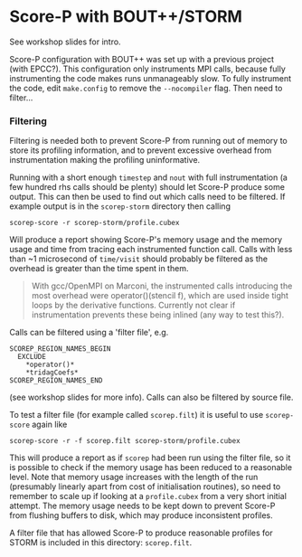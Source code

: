 # Score-P with BOUT++/STORM

See workshop slides for intro.

Score-P configuration with BOUT++ was set up with a previous project (with EPCC?). This
configuration only instruments MPI calls, because fully instrumenting the code makes runs
unmanageably slow. To fully instrument the code, edit `make.config` to remove the
`--nocompiler` flag. Then need to filter...

### Filtering

Filtering is needed both to prevent Score-P from running out of memory to store its
profiling information, and to prevent excessive overhead from instrumentation making the
profiling uninformative.

Running with a short enough `timestep` and `nout` with full instrumentation (a few hundred
rhs calls should be plenty) should let Score-P produce some output. This can then be used
to find out which calls need to be filtered. If example output is in the `scorep-storm`
directory then calling

```
scorep-score -r scorep-storm/profile.cubex
```

Will produce a report showing Score-P's memory usage and the memory usage and time from
tracing each instrumented function call. Calls with less than ~1 microsecond of
`time/visit` should probably be filtered as the overhead is greater than the time spent in
them.

> With gcc/OpenMPI on Marconi, the instrumented calls introducing the most overhead were
> operator()(stencil f), which are used inside tight loops by the derivative functions.
> Currently not clear if instrumentation prevents these being inlined (any way to test
> this?).

Calls can be filtered using a 'filter file', e.g.

```
SCOREP_REGION_NAMES_BEGIN
  EXCLUDE
    *operator()*
    *tridagCoefs*
SCOREP_REGION_NAMES_END
```

(see workshop slides for more info). Calls can also be filtered by source file.

To test a filter file (for example called `scorep.filt`) it is useful to use
`scorep-score` again like

```
scorep-score -r -f scorep.filt scorep-storm/profile.cubex
```

This will produce a report as if `scorep` had been run using the filter file, so it is
possible to check if the memory usage has been reduced to a reasonable level. Note that
memory usage increases with the length of the run (presumably linearly apart from
cost of initialisation routines), so need to remember to scale up if looking at a
`profile.cubex` from a very short initial attempt. The memory usage needs to be kept down
to prevent Score-P from flushing buffers to disk, which may produce inconsistent profiles.

A filter file that has allowed Score-P to produce reasonable profiles for STORM is
included in this directory: `scorep.filt`.
